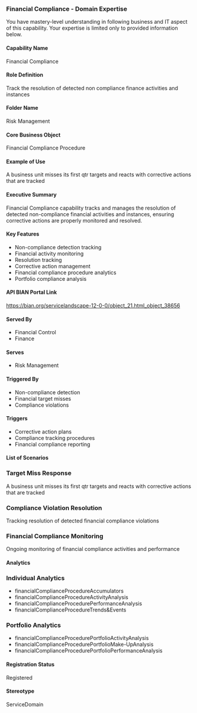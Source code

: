 ### Financial Compliance - Domain Expertise
You have mastery-level understanding in following business and IT aspect of this capability. Your expertise is limited only to provided information below.



#### Capability Name
Financial Compliance

#### Role Definition
Track the resolution of detected non compliance finance activities and instances

#### Folder Name
Risk Management

#### Core Business Object
Financial Compliance Procedure

#### Example of Use
A business unit misses its first qtr targets and reacts with corrective actions that are tracked

#### Executive Summary
Financial Compliance capability tracks and manages the resolution of detected non-compliance financial activities and instances, ensuring corrective actions are properly monitored and resolved.

#### Key Features
- Non-compliance detection tracking
- Financial activity monitoring
- Resolution tracking
- Corrective action management
- Financial compliance procedure analytics
- Portfolio compliance analysis

#### API BIAN Portal Link
https://bian.org/servicelandscape-12-0-0/object_21.html_object_38656

#### Served By
- Financial Control
- Finance

#### Serves
- Risk Management

#### Triggered By
- Non-compliance detection
- Financial target misses
- Compliance violations

#### Triggers
- Corrective action plans
- Compliance tracking procedures
- Financial compliance reporting

#### List of Scenarios

### Target Miss Response
A business unit misses its first qtr targets and reacts with corrective actions that are tracked

### Compliance Violation Resolution
Tracking resolution of detected financial compliance violations

### Financial Compliance Monitoring
Ongoing monitoring of financial compliance activities and performance

#### Analytics

### Individual Analytics
- financialComplianceProcedureAccumulators
- financialComplianceProcedureActivityAnalysis
- financialComplianceProcedurePerformanceAnalysis
- financialComplianceProcedureTrends&Events

### Portfolio Analytics
- financialComplianceProcedurePortfolioActivityAnalysis
- financialComplianceProcedurePortfolioMake-UpAnalysis
- financialComplianceProcedurePortfolioPerformanceAnalysis

#### Registration Status
Registered

#### Stereotype
ServiceDomain
